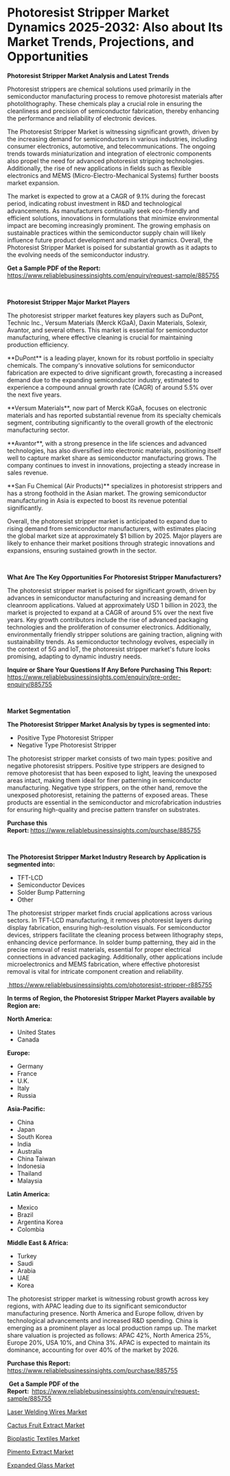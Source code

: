 <p><h1>Photoresist Stripper Market Dynamics 2025-2032: Also about Its Market Trends, Projections, and Opportunities</h1></p><p><strong>Photoresist Stripper Market Analysis and Latest Trends</strong></p>
<p><p>Photoresist strippers are chemical solutions used primarily in the semiconductor manufacturing process to remove photoresist materials after photolithography. These chemicals play a crucial role in ensuring the cleanliness and precision of semiconductor fabrication, thereby enhancing the performance and reliability of electronic devices.</p><p>The Photoresist Stripper Market is witnessing significant growth, driven by the increasing demand for semiconductors in various industries, including consumer electronics, automotive, and telecommunications. The ongoing trends towards miniaturization and integration of electronic components also propel the need for advanced photoresist stripping technologies. Additionally, the rise of new applications in fields such as flexible electronics and MEMS (Micro-Electro-Mechanical Systems) further boosts market expansion.</p><p>The market is expected to grow at a CAGR of 9.1% during the forecast period, indicating robust investment in R&D and technological advancements. As manufacturers continually seek eco-friendly and efficient solutions, innovations in formulations that minimize environmental impact are becoming increasingly prominent. The growing emphasis on sustainable practices within the semiconductor supply chain will likely influence future product development and market dynamics. Overall, the Photoresist Stripper Market is poised for substantial growth as it adapts to the evolving needs of the semiconductor industry.</p></p>
<p><strong>Get a Sample PDF of the Report:&nbsp;</strong> <a href="https://www.reliablebusinessinsights.com/enquiry/request-sample/885755?utm_campaign=96&utm_medium=2&utm_source=Github&utm_content=ia&utm_term=01042025&utm_id=photoresist-stripper">https://www.reliablebusinessinsights.com/enquiry/request-sample/885755</a></p>
<p>&nbsp;</p>
<p><strong>Photoresist Stripper Major Market Players</strong></p>
<p><p>The photoresist stripper market features key players such as DuPont, Technic Inc., Versum Materials (Merck KGaA), Daxin Materials, Solexir, Avantor, and several others. This market is essential for semiconductor manufacturing, where effective cleaning is crucial for maintaining production efficiency.</p><p>**DuPont** is a leading player, known for its robust portfolio in specialty chemicals. The company's innovative solutions for semiconductor fabrication are expected to drive significant growth, forecasting a increased demand due to the expanding semiconductor industry, estimated to experience a compound annual growth rate (CAGR) of around 5.5% over the next five years.</p><p>**Versum Materials**, now part of Merck KGaA, focuses on electronic materials and has reported substantial revenue from its specialty chemicals segment, contributing significantly to the overall growth of the electronic manufacturing sector.</p><p>**Avantor**, with a strong presence in the life sciences and advanced technologies, has also diversified into electronic materials, positioning itself well to capture market share as semiconductor manufacturing grows. The company continues to invest in innovations, projecting a steady increase in sales revenue.</p><p>**San Fu Chemical (Air Products)** specializes in photoresist strippers and has a strong foothold in the Asian market. The growing semiconductor manufacturing in Asia is expected to boost its revenue potential significantly.</p><p>Overall, the photoresist stripper market is anticipated to expand due to rising demand from semiconductor manufacturers, with estimates placing the global market size at approximately $1 billion by 2025. Major players are likely to enhance their market positions through strategic innovations and expansions, ensuring sustained growth in the sector.</p></p>
<p>&nbsp;</p>
<p><strong>What Are The Key Opportunities For Photoresist Stripper Manufacturers?</strong></p>
<p><p>The photoresist stripper market is poised for significant growth, driven by advances in semiconductor manufacturing and increasing demand for cleanroom applications. Valued at approximately USD 1 billion in 2023, the market is projected to expand at a CAGR of around 5% over the next five years. Key growth contributors include the rise of advanced packaging technologies and the proliferation of consumer electronics. Additionally, environmentally friendly stripper solutions are gaining traction, aligning with sustainability trends. As semiconductor technology evolves, especially in the context of 5G and IoT, the photoresist stripper market's future looks promising, adapting to dynamic industry needs.</p></p>
<p><strong>Inquire or Share Your Questions If Any Before Purchasing This Report:</strong> <a href="https://www.reliablebusinessinsights.com/enquiry/pre-order-enquiry/885755?utm_campaign=96&utm_medium=2&utm_source=Github&utm_content=ia&utm_term=01042025&utm_id=photoresist-stripper">https://www.reliablebusinessinsights.com/enquiry/pre-order-enquiry/885755</a></p>
<p>&nbsp;</p>
<p><strong>Market Segmentation</strong></p>
<p><strong>The Photoresist Stripper Market Analysis by types is segmented into:</strong></p>
<p><ul><li>Positive Type Photoresist Stripper</li><li>Negative Type Photoresist Stripper</li></ul></p>
<p><p>The photoresist stripper market consists of two main types: positive and negative photoresist strippers. Positive type strippers are designed to remove photoresist that has been exposed to light, leaving the unexposed areas intact, making them ideal for finer patterning in semiconductor manufacturing. Negative type strippers, on the other hand, remove the unexposed photoresist, retaining the patterns of exposed areas. These products are essential in the semiconductor and microfabrication industries for ensuring high-quality and precise pattern transfer on substrates.</p></p>
<p><strong>Purchase this Report:&nbsp;</strong><a href="https://www.reliablebusinessinsights.com/purchase/885755?utm_campaign=96&utm_medium=2&utm_source=Github&utm_content=ia&utm_term=01042025&utm_id=photoresist-stripper">https://www.reliablebusinessinsights.com/purchase/885755</a></p>
<p>&nbsp;</p>
<p><strong>The Photoresist Stripper Market Industry Research by Application is segmented into:</strong></p>
<p><ul><li>TFT-LCD</li><li>Semiconductor Devices</li><li>Solder Bump Patterning</li><li>Other</li></ul></p>
<p><p>The photoresist stripper market finds crucial applications across various sectors. In TFT-LCD manufacturing, it removes photoresist layers during display fabrication, ensuring high-resolution visuals. For semiconductor devices, strippers facilitate the cleaning process between lithography steps, enhancing device performance. In solder bump patterning, they aid in the precise removal of resist materials, essential for proper electrical connections in advanced packaging. Additionally, other applications include microelectronics and MEMS fabrication, where effective photoresist removal is vital for intricate component creation and reliability.</p></p>
<p><a href="https://www.reliablebusinessinsights.com/photoresist-stripper-r885755?utm_campaign=96&utm_medium=2&utm_source=Github&utm_content=ia&utm_term=01042025&utm_id=photoresist-stripper">&nbsp;https://www.reliablebusinessinsights.com/photoresist-stripper-r885755</a></p>
<p><strong>In terms of Region, the Photoresist Stripper Market Players available by Region are:</strong></p>
<p>
    <p> <strong> North America: </strong>
        <ul>
            <li>United States</li>
            <li>Canada</li>
        </ul>
        </p> 
    <p> <strong> Europe: </strong>
        <ul>
            <li>Germany</li>
            <li>France</li>
            <li>U.K.</li>
            <li>Italy</li>
            <li>Russia</li>
        </ul>
        </p> 
    <p> <strong> Asia-Pacific: </strong>
        <ul>
            <li>China</li>
            <li>Japan</li>
            <li>South Korea</li>
            <li>India</li>
            <li>Australia</li>
            <li>China Taiwan</li>
            <li>Indonesia</li>
            <li>Thailand</li>
            <li>Malaysia</li>
        </ul>
        </p> 
    <p> <strong> Latin America: </strong>
        <ul>
            <li>Mexico</li>
            <li>Brazil</li>
            <li>Argentina Korea</li>
            <li>Colombia</li>
        </ul>
        </p> 
    <p> <strong> Middle East & Africa: </strong>
        <ul>
            <li>Turkey</li>
            <li>Saudi</li>
            <li>Arabia</li>
            <li>UAE</li>
            <li>Korea</li>
        </ul>
    </p>
    </p>
<p><p>The photoresist stripper market is witnessing robust growth across key regions, with APAC leading due to its significant semiconductor manufacturing presence. North America and Europe follow, driven by technological advancements and increased R&D spending. China is emerging as a prominent player as local production ramps up. The market share valuation is projected as follows: APAC 42%, North America 25%, Europe 20%, USA 10%, and China 3%. APAC is expected to maintain its dominance, accounting for over 40% of the market by 2026.</p></p>
<p><strong>Purchase this Report: </strong><a href="https://www.reliablebusinessinsights.com/purchase/885755?utm_campaign=96&utm_medium=2&utm_source=Github&utm_content=ia&utm_term=01042025&utm_id=photoresist-stripper">https://www.reliablebusinessinsights.com/purchase/885755</a></p>
<p>&nbsp;<strong>Get a Sample PDF of the Report:&nbsp;&nbsp;</strong><a href="https://www.reliablebusinessinsights.com/enquiry/request-sample/885755?utm_campaign=96&utm_medium=2&utm_source=Github&utm_content=ia&utm_term=01042025&utm_id=photoresist-stripper">https://www.reliablebusinessinsights.com/enquiry/request-sample/885755</a></p>
<p><strong></strong></p>
<p><p><a href="https://github.com/brabolyrah3h/Market-Research-Report-List-1/blob/main/laser-welding-wires-market.md?utm_campaign=96&utm_medium=2&utm_source=Github&utm_content=ia&utm_term=01042025&utm_id=photoresist-stripper">Laser Welding Wires Market</a></p><p><a href="https://github.com/sekohlorik/Market-Research-Report-List-1/blob/main/cactus-fruit-extract-market.md?utm_campaign=96&utm_medium=2&utm_source=Github&utm_content=ia&utm_term=01042025&utm_id=photoresist-stripper">Cactus Fruit Extract Market</a></p><p><a href="https://github.com/avirsuckra/Market-Research-Report-List-1/blob/main/bioplastic-textiles-market.md?utm_campaign=96&utm_medium=2&utm_source=Github&utm_content=ia&utm_term=01042025&utm_id=photoresist-stripper">Bioplastic Textiles Market</a></p><p><a href="https://github.com/timayuethem/Market-Research-Report-List-1/blob/main/pimento-extract-market.md?utm_campaign=96&utm_medium=2&utm_source=Github&utm_content=ia&utm_term=01042025&utm_id=photoresist-stripper">Pimento Extract Market</a></p><p><a href="https://github.com/nicoytabiz7/Market-Research-Report-List-1/blob/main/expanded-glass-market.md?utm_campaign=96&utm_medium=2&utm_source=Github&utm_content=ia&utm_term=01042025&utm_id=photoresist-stripper">Expanded Glass Market</a></p></p>
